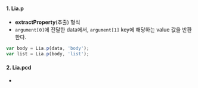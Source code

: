 #### 1. Lia.p
- **extractProperty**(추출) 형식
- `argument[0]`에 전달한 data에서, `argument[1]` key에 해당하는 value 값을 반환한다. 

```javascript
var body = Lia.p(data, 'body');  
var list = Lia.p(body, 'list');
```


#### 2. Lia.pcd
- 